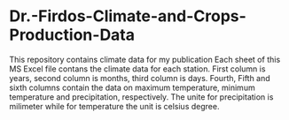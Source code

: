 # Dr.-Firdos-Climate-and-Crops-Production-Data
This repository contains climate data for my publication
Each sheet of this MS Excel file contans the climate data for each station. First column is years, second column is months, third column is days. Fourth, Fifth and sixth columns contain the data on maximum temperature, minimum temperature and precipitation, respectively. The unite for precipitation is milimeter while for temperature the unit is celsius degree. 
